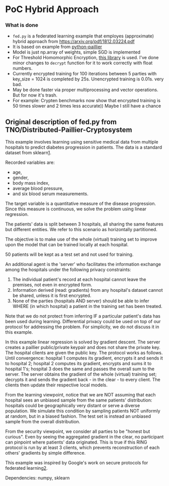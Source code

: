 # PoC Hybrid Approach

### What is done
* `fed.py` is a federated learning example that employes (approximate) hybrid approach from https://arxiv.org/pdf/1812.03224.pdf
* It is based on example from [python-paillier](https://github.com/data61/python-paillier/blob/master/examples/federated_learning_with_encryption.py)
* Model is just np.array of weights, simple SGD is implemented
* For Threshold Homomorphic Encryption, [this library](https://github.com/TNO/Distributed-Paillier-Cryptosystem) is used. I've done minor changes to `decrypt` function for it to work correctly with float numbers.
* Currently encrypted training for 100 iterations between 5 parties with key_size = 1024 is completed by 25s. Unencrypted training is 0.01s. very bad.
* May be done faster via proper multiprocessing and vector operations. But for now it's trash.
* For example: Crypten benchmarks now show that encrypted training is 50 times slower and 2 times less accurate)) Maybe I still have a chance


## Original description of fed.py from TNO/Distributed-Paillier-Cryptosystem
This example involves learning using sensitive medical data from multiple hospitals
to predict diabetes progression in patients. The data is a standard dataset from
sklearn[1].

Recorded variables are:
- age,
- gender,
- body mass index,
- average blood pressure,
- and six blood serum measurements.

The target variable is a quantitative measure of the disease progression.
Since this measure is continuous, we solve the problem using linear regression.

The patients' data is split between 3 hospitals, all sharing the same features
but different entities. We refer to this scenario as horizontally partitioned.

The objective is to make use of the whole (virtual) training set to improve
upon the model that can be trained locally at each hospital.

50 patients will be kept as a test set and not used for training.

An additional agent is the 'server' who facilitates the information exchange
among the hospitals under the following privacy constraints:

1) The individual patient's record at each hospital cannot leave the premises,
   not even in encrypted form.
2) Information derived (read: gradients) from any hospital's dataset
   cannot be shared, unless it is first encrypted.
3) None of the parties (hospitals AND server) should be able to infer WHERE
   (in which hospital) a patient in the training set has been treated.

Note that we do not protect from inferring IF a particular patient's data
has been used during learning. Differential privacy could be used on top of
our protocol for addressing the problem. For simplicity, we do not discuss
it in this example.

In this example linear regression is solved by gradient descent. The server
creates a paillier public/private keypair and does not share the private key.
The hospital clients are given the public key. The protocol works as follows.
Until convergence: hospital 1 computes its gradient, encrypts it and sends it
to hospital 2; hospital 2 computes its gradient, encrypts and sums it to
hospital 1's; hospital 3 does the same and passes the overall sum to the
server. The server obtains the gradient of the whole (virtual) training set;
decrypts it and sends the gradient back - in the clear - to every client.
The clients then update their respective local models.

From the learning viewpoint, notice that we are NOT assuming that each
hospital sees an unbiased sample from the same patients' distribution:
hospitals could be geographically very distant or serve a diverse population.
We simulate this condition by sampling patients NOT uniformly at random,
but in a biased fashion.
The test set is instead an unbiased sample from the overall distribution.

From the security viewpoint, we consider all parties to be "honest but curious".
Even by seeing the aggregated gradient in the clear, no participant can pinpoint
where patients' data originated. This is true if this RING protocol is run by
at least 3 clients, which prevents reconstruction of each others' gradients
by simple difference.

This example was inspired by Google's work on secure protocols for federated
learning[2].

[1]: http://scikit-learn.org/stable/datasets/index.html#diabetes-dataset
[2]: https://research.googleblog.com/2017/04/federated-learning-collaborative.html

Dependencies: numpy, sklearn

